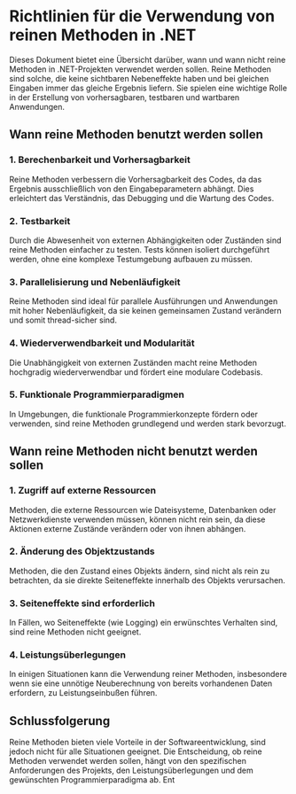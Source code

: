 # Richtlinien für die Verwendung von reinen Methoden in .NET

Dieses Dokument bietet eine Übersicht darüber, wann und wann nicht reine Methoden in .NET-Projekten verwendet werden sollen. Reine Methoden sind solche, die keine sichtbaren Nebeneffekte haben und bei gleichen Eingaben immer das gleiche Ergebnis liefern. Sie spielen eine wichtige Rolle in der Erstellung von vorhersagbaren, testbaren und wartbaren Anwendungen.

## Wann reine Methoden benutzt werden sollen

### 1. Berechenbarkeit und Vorhersagbarkeit

Reine Methoden verbessern die Vorhersagbarkeit des Codes, da das Ergebnis ausschließlich von den Eingabeparametern abhängt. Dies erleichtert das Verständnis, das Debugging und die Wartung des Codes.

### 2. Testbarkeit

Durch die Abwesenheit von externen Abhängigkeiten oder Zuständen sind reine Methoden einfacher zu testen. Tests können isoliert durchgeführt werden, ohne eine komplexe Testumgebung aufbauen zu müssen.

### 3. Parallelisierung und Nebenläufigkeit

Reine Methoden sind ideal für parallele Ausführungen und Anwendungen mit hoher Nebenläufigkeit, da sie keinen gemeinsamen Zustand verändern und somit thread-sicher sind.

### 4. Wiederverwendbarkeit und Modularität

Die Unabhängigkeit von externen Zuständen macht reine Methoden hochgradig wiederverwendbar und fördert eine modulare Codebasis.

### 5. Funktionale Programmierparadigmen

In Umgebungen, die funktionale Programmierkonzepte fördern oder verwenden, sind reine Methoden grundlegend und werden stark bevorzugt.

## Wann reine Methoden nicht benutzt werden sollen

### 1. Zugriff auf externe Ressourcen

Methoden, die externe Ressourcen wie Dateisysteme, Datenbanken oder Netzwerkdienste verwenden müssen, können nicht rein sein, da diese Aktionen externe Zustände verändern oder von ihnen abhängen.

### 2. Änderung des Objektzustands

Methoden, die den Zustand eines Objekts ändern, sind nicht als rein zu betrachten, da sie direkte Seiteneffekte innerhalb des Objekts verursachen.

### 3. Seiteneffekte sind erforderlich

In Fällen, wo Seiteneffekte (wie Logging) ein erwünschtes Verhalten sind, sind reine Methoden nicht geeignet.

### 4. Leistungsüberlegungen

In einigen Situationen kann die Verwendung reiner Methoden, insbesondere wenn sie eine unnötige Neuberechnung von bereits vorhandenen Daten erfordern, zu Leistungseinbußen führen.

## Schlussfolgerung

Reine Methoden bieten viele Vorteile in der Softwareentwicklung, sind jedoch nicht für alle Situationen geeignet. Die Entscheidung, ob reine Methoden verwendet werden sollen, hängt von den spezifischen Anforderungen des Projekts, den Leistungsüberlegungen und dem gewünschten Programmierparadigma ab. Ent
